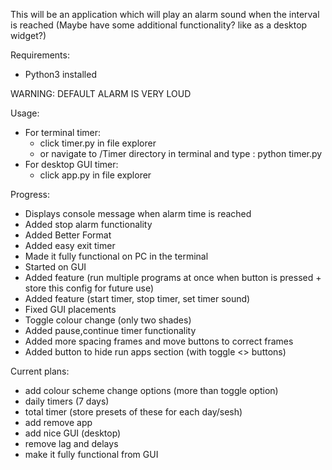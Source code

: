 This will be an application which will play an alarm sound when the interval is reached
(Maybe have some additional functionality? like as a desktop widget?)

Requirements: 
- Python3 installed

WARNING: DEFAULT ALARM IS VERY LOUD

Usage:
- For terminal timer:
    - click timer.py in file explorer
    - or navigate to /Timer directory in terminal and type : python timer.py 
- For desktop GUI timer:
    - click app.py in file explorer


Progress:
- Displays console message when alarm time is reached
- Added stop alarm functionality
- Added Better Format 
- Added easy exit timer
- Made it fully functional on PC in the terminal
- Started on GUI
- Added feature (run multiple programs at once when button is pressed + store this config for future use)
- Added feature (start timer, stop timer, set timer sound)
- Fixed GUI placements
- Toggle colour change (only two shades)
- Added pause,continue timer functionality
- Added more spacing frames and move buttons to correct frames
- Added button to hide run apps section (with toggle <> buttons)


Current plans:
- add colour scheme change options (more than toggle option)
- daily timers (7 days)
- total timer (store presets of these for each day/sesh)
- add remove app
- add nice GUI (desktop)
- remove lag and delays
- make it fully functional from GUI
